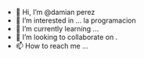 - 👋 Hi, I’m @damian perez
- 👀 I’m interested in ...  la programacion
- 🌱 I’m currently learning ...
- 💞️ I’m looking to collaborate on .
- 📫 How to reach me ...

<!---
THAGE2099/THAGE2099 is a ✨ special ✨ repository because its `README.md` (this file) appears on your GitHub profile.
You can click the Preview link to take a look at your changes.
--->
